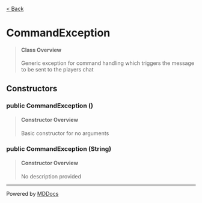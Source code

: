 [< Back](README.md)
# CommandException #
>#### Class Overview ####
>Generic exception for command handling which triggers the message
 to be sent to the players chat
## Constructors ##
### public CommandException () ###
>#### Constructor Overview ####
>Basic constructor for no arguments
>
### public CommandException (String) ###
>#### Constructor Overview ####
>No description provided
>

---
Powered by [MDDocs](https://github.com/VRCube/MDDocs)